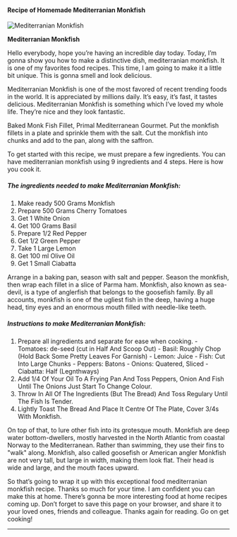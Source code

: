             

#### Recipe of Homemade Mediterranian Monkfish

![Mediterranian Monkfish](https://img-global.cpcdn.com/recipes/5b92be90e8a277ba/751x532cq70/mediterranian-monkfish-recipe-main-photo.jpg)

**Mediterranian Monkfish**

Hello everybody, hope you’re having an incredible day today. Today, I’m gonna show you how to make a distinctive dish, mediterranian monkfish. It is one of my favorites food recipes. This time, I am going to make it a little bit unique. This is gonna smell and look delicious.

Mediterranian Monkfish is one of the most favored of recent trending foods in the world. It is appreciated by millions daily. It’s easy, it’s fast, it tastes delicious. Mediterranian Monkfish is something which I’ve loved my whole life. They’re nice and they look fantastic.

Baked Monk Fish Fillet, Primal Mediterranean Gourmet. Put the monkfish fillets in a plate and sprinkle them with the salt. Cut the monkfish into chunks and add to the pan, along with the saffron.

To get started with this recipe, we must prepare a few ingredients. You can have mediterranian monkfish using 9 ingredients and 4 steps. Here is how you cook it.

##### The ingredients needed to make Mediterranian Monkfish:

1.  Make ready 500 Grams Monkfish
2.  Prepare 500 Grams Cherry Tomatoes
3.  Get 1 White Onion
4.  Get 100 Grams Basil
5.  Prepare 1/2 Red Pepper
6.  Get 1/2 Green Pepper
7.  Take 1 Large Lemon
8.  Get 100 ml Olive Oil
9.  Get 1 Small Ciabatta

Arrange in a baking pan, season with salt and pepper. Season the monkfish, then wrap each fillet in a slice of Parma ham. Monkfish, also known as sea-devil, is a type of anglerfish that belongs to the goosefish family. By all accounts, monkfish is one of the ugliest fish in the deep, having a huge head, tiny eyes and an enormous mouth filled with needle-like teeth.

##### Instructions to make Mediterranian Monkfish:

1.  Prepare all ingredients and separate for ease when cooking. - Tomatoes: de-seed (cut in Half And Scoop Out) - Basil: Roughly Chop (Hold Back Some Pretty Leaves For Garnish) - Lemon: Juice - Fish: Cut Into Large Chunks - Peppers: Batons - Onions: Quatered, Sliced - Ciabatta: Half (Legnthways)
2.  Add 1/4 Of Your Oil To A Frying Pan And Toss Peppers, Onion And Fish Until The Onions Just Start To Change Colour.
3.  Throw In All Of The Ingredients (But The Bread) And Toss Regulary Until The Fish Is Tender.
4.  Lightly Toast The Bread And Place It Centre Of The Plate, Cover 3/4s With Monkfish.

On top of that, to lure other fish into its grotesque mouth. Monkfish are deep water bottom-dwellers, mostly harvested in the North Atlantic from coastal Norway to the Mediterranean. Rather than swimming, they use their fins to "walk" along. Monkfish, also called goosefish or American angler Monkfish are not very tall, but large in width, making them look flat. Their head is wide and large, and the mouth faces upward.

So that’s going to wrap it up with this exceptional food mediterranian monkfish recipe. Thanks so much for your time. I am confident you can make this at home. There’s gonna be more interesting food at home recipes coming up. Don’t forget to save this page on your browser, and share it to your loved ones, friends and colleague. Thanks again for reading. Go on get cooking!

* * *
